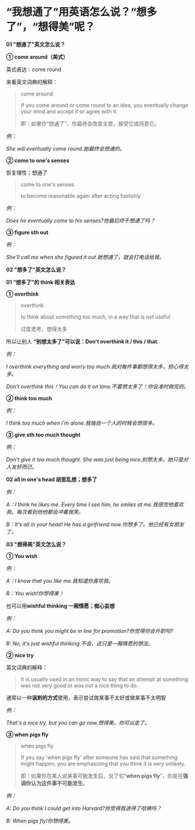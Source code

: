 # “我想通了”用英语怎么说？“想多了”，“想得美”呢？

**01 "想通了"英文怎么说？**

**① come around（美式）**

英式表达：come round

来看英文词典的解释：

> come around
>
> If you come around or come round to an idea, you eventually change your mind and accept it or agree with it.
>
> 即：如果你“想通了”，你最终会改变主意，接受它或同意它。

_例：_

_She will eventually come round.她最终会想通的。_

**② come to one's senses**

恢复理性；想通了

> come to one's senses
>
> to become reasonable again after acting foolishly

_例：_

_Does he eventually come to his senses?他最后终于想通了吗？_

**③ figure sth out**

_例：_

_She'll call me when she figured it out.她想通了，就会打电话给我。_

**02 "想多了"英文怎么说？**

**01 “想多了”的 think 相关表达**

**① overthink**

> overthink
>
> to think about something too much, in a way that is not useful
>
> 过度思考，想得太多

所以让别人 **“别想太多了”可以说：Don't overthink it / this / that.**

_例：_

_I overthink everything and worry too much.我对每件事都想得太多，担心得太多。_

_Don't overthink this！You can do it on time.不要想太多了！你会准时做完的。_

**② think too much**

_例：_

_I think too much when I'm alone.我独自一个人的时候会想很多。_

**③ give sth too much thought**

_例：_

_Don't give it too much thought. She was just being nice.别想太多。她只是对人友好而已。_

**02 all in one's head 胡思乱想；想多了**

_例：_

_A：I think he likes me. Every time I see him, he smiles at me.我感觉他喜欢我。每次看到他他都会冲着我笑。_

_B：It's all in your head! He has a girlfriend now.你想多了。他已经有女朋友了。_

**03 "想得美"英文怎么说？**

**① You wish**

_例：_

_A：I know that you like me.我知道你喜欢我。_

_B：You wish!你想得美！_

也可以用**wishful thinking 一厢情愿；痴心妄想**

_例：_

_A: Do you think you might be in line for promotion?你觉得你会升职吗?_

_B: No, it's just wishful thinking.不会，这只是一厢情愿的想法。_

**② nice try**

英文词典的解释：

> It is usually used in an ironic way to say that an attempt at something was not very good or was not a nice thing to do.

通常以一种**讽刺的方式**使用，表示尝试做某事不太好或做某事不太明智

_例：_

_That's a nice try, but you can go now.想得美，你可以走了。_

**③ when pigs fly**

> when pigs fly
>
> If you say 'when pigs fly' after someone has said that something might happen, you are emphasizing that you think it is very unlikely.
>
> 即：如果你在某人说某事可能发生后，说了句“**when pigs fly**”，你是在**强调你认为这件事不可能发生**。

_例：_

_A: Do you think I could get into Harvard?你觉得我进得了哈佛吗？_

_B: When pigs fly!你想得美。_
